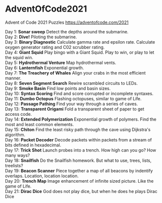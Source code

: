 # AdventOfCode2021
Advent of Code 2021 Puzzles
https://adventofcode.com/2021

Day 1: **Sonar sweep**  Detect the depths around the submarine.  
Day 2: **Dive!**  Piloting the submarine.  
Day 3: **Binary Diagnostic** Calculate gamma rate and epsilon rate.  Calculate oxygen generator rating and C02 scrubber rating.  
Day 4: **Giant Squid**  Play bingo with a Giant Squid.  Play to win, or play to let the squid win.  
Day 5: **Hydrothermal Venture**  Map hydrothermal vents.  
Day 6: **Lanternfish** Exponential growth.  
Day 7: **The Treachery of Whales**  Align your crabs in the most efficient manner.  
Day 8: **Seven Segment Search**  Rewire scrambled circuits to LEDs.  
Day 9: **Smoke Basin**  Find low points and basin sizes.  
Day 10: **Syntax Scoring**  Find and score corrupted or incomplete syntaxes.  
Day 11: **Dumbo Octopus**  Flashing octopuses, similar to game of Life.  
Day 12: **Passage Pathing**  Find your way through a series of caves.  
Day 13: **Transparent Origami**  Fold a transparent sheet of paper to get access code.  
Day 14: **Extended Polymerization**  Exponential growth of polymers.  Find the most and least common elements.  
Day 15: **Chiton**  Find the least risky path through the cave using Dijkstra's algorithm.   
Day 16: **Packet Decoder**  Decode packets within packets from a stream of bits defined in hexadecimal.  
Day 17: **Trick Shot**  Launch probes into a trench. How high can you go? How many ways?  
Day 18: **Snailfish**  Do the Snailfish homework. But what to use, trees, lists, treelists?  
Day 19: **Beacon Scanner** Piece together a map of all beacons by indentify overlaps. Location, location location.  
Day 20: **Trench Map**  Image enhancement of infinite sized picture.  Like the game of Life.  
Day 21: **Dirac Dice** God does not play dice, but when he does he plays Dirac Dice